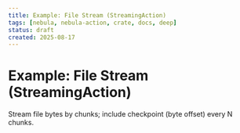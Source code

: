 ```yaml
---
title: Example: File Stream (StreamingAction)
tags: [nebula, nebula-action, crate, docs, deep]
status: draft
created: 2025-08-17
---
```


# Example: File Stream (StreamingAction)

Stream file bytes by chunks; include checkpoint (byte offset) every N chunks.
